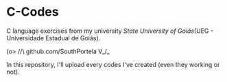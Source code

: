 # C-Codes
C language exercises from my university _State University of Goiás_(UEG - Universidade Estadual de Goiás).

 (o>
//\         github.com/SouthPortela
V_/_        

In this repository, I'll upload every codes I've created (even they working or not). 
